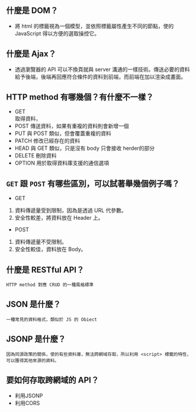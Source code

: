 ## 什麼是 DOM？
- 將 html 的標籤視為一個模型，並依照標籤屬性產生不同的節點，使的 JavaScript 得以方便的選取操控它。
## 什麼是 Ajax？
- 透過瀏覽器的 API 可以不換頁就與 server 溝通的一樣技術。傳送必要的資料給予後端，後端再回應符合條件的資料到前端，而前端在加以渲染成畫面。
## HTTP method 有哪幾個？有什麼不一樣？
- GET  
  取得資料，
- POST 
  傳送資料，如果有重複的資料則會新增一個
- PUT
    與 POST 類似，但會覆蓋重複的資料
- PATCH
    修改已經存在的資料
- HEAD
    與 GET 類似，只是沒有 body 只會接收 herder的部分
- DELETE
    刪除資料
- OPTION
    用於取得資料庫支援的通信選項
## `GET` 跟 `POST` 有哪些區別，可以試著舉幾個例子嗎？
- GET
1. 資料傳遞量受到限制，因為是透過 URL 代參數。
2. 安全性較差，將資料放在 Header 上。
- POST
1. 資料傳遞量不受限制。
2. 安全性較佳，資料放在 Body。
## 什麼是 RESTful API？
    HTTP method 對應 CRUD 的一種風格標準
## JSON 是什麼？
    一種常見的資料格式，類似於 JS 的 Obiect
## JSONP 是什麼？
    因為同源政策的關係，使的有些資料庫，無法跨網域存取，所以利用 <script> 標籤的特性，可以獲得其他來源的資料。
## 要如何存取跨網域的 API？
- 利用JSONP
- 利用CORS